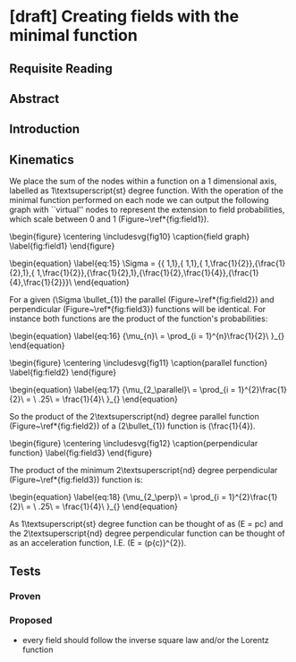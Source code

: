 # [draft] Creating fields with the minimal function

## Requisite Reading

## Abstract


## Introduction


## Kinematics

We place the sum of the nodes within a function on a 1 dimensional axis,
labelled as 1\textsuperscript{st} degree function. With the operation of
the minimal function performed on each node we can output the following
graph with ``virtual'' nodes to represent the extension to field
probabilities, which scale between 0 and 1 (Figure~\ref*{fig:field1}).

\begin{figure}
  \centering
  \includesvg{fig10}
  \caption{field graph}
  \label{fig:field1}
\end{figure}

\begin{equation} \label{eq:15}
  \Sigma = \{\{ 1,1\},\{ 1,1\},\{ 1,\frac{1}{2}\},\{\frac{1}{2},1\},\{ 1,\frac{1}{2}\},\{\frac{1}{2},1\},\{\frac{1}{2},\frac{1}{4}\},\{\frac{1}{4},\frac{1}{2}\}\}\ 
\end{equation}

For a given \(\Sigma \bullet_{1}\) the parallel (Figure~\ref*{fig:field2}) and perpendicular (Figure~\ref*{fig:field3}) functions
will be identical. For instance both functions are the product of the
function's probabilities:

\begin{equation} \label{eq:16}
  {\mu_{n}\  = \prod_{i = 1}^{n}\frac{1}{2}\ }_{}
\end{equation}

\begin{figure}
  \centering
  \includesvg{fig11}
  \caption{parallel function}
  \label{fig:field2}
\end{figure}

\begin{equation} \label{eq:17}
  {\mu_{2_\parallel}\  = \prod_{i = 1}^{2}\frac{1}{2}\  = \ .25\  = \frac{1}{4}\ }_{}
\end{equation}

So the product of the 2\textsuperscript{nd} degree parallel function (Figure~\ref*{fig:field2}) of
a \(2\bullet_{1}\) function is \(\frac{1}{4}\).

\begin{figure}
  \centering
  \includesvg{fig12}
  \caption{perpendicular function}
  \label{fig:field3}
\end{figure}

The product of the minimum 2\textsuperscript{nd} degree perpendicular (Figure~\ref*{fig:field3})
function is:

\begin{equation} \label{eq:18}
  {\mu_{2_\perp}\  = \prod_{i = 1}^{2}\frac{1}{2}\  = \ .25\  = \frac{1}{4}\ }_{}
\end{equation}

As 1\textsuperscript{st} degree function can be thought of as \(E = pc\)
and the 2\textsuperscript{nd} degree perpendicular function can be
thought of as an acceleration function, I.E. \(E = (p{c)}^{2}\).


## Tests


### Proven


### Proposed

- every field should follow the inverse square law and/or the Lorentz function